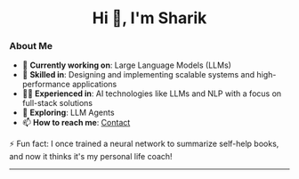 <h1 align="center">Hi 👋, I'm Sharik</h1>

### About Me

- 🔭 **Currently working on**: Large Language Models (LLMs) 
- 🚀 **Skilled in**: Designing and implementing scalable systems and high-performance applications
- 👨‍💻 **Experienced in**: AI technologies like LLMs and NLP with a focus on full-stack solutions
- 🌱 **Exploring**: LLM Agents
- 📫 **How to reach me**: [Contact](https://sharikjavid.com/#contact)


⚡ Fun fact: I once trained a neural network to summarize self-help books, and now it thinks it's my personal life coach!



---
